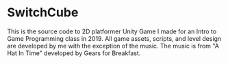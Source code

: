 # SwitchCube
 This is the source code to 2D platformer Unity Game I made for an Intro to Game Programming class 
 in 2019.
 All game assets, scripts, and level design are developed by me with the exception of the music. 
 The music is from "A Hat In Time" developed by Gears for Breakfast.
